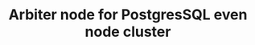---
title: Arbiter node for PostgresSQL even node cluster
menu:
  docs_{{ .version }}:
    identifier: arbiter-postgres
    name: Postgres Node Arbiter
    parent: pg-postgres-guides
    weight: 42
menu_name: docs_{{ .version }}
---